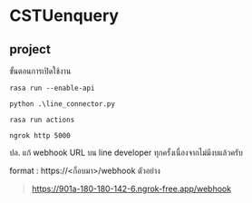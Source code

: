 # CSTUenquery

## project

ขั้นตอนการเปิดใช้งาน
```
rasa run --enable-api
```
```
python .\line_connector.py
```
```
rasa run actions
```
```
ngrok http 5000
```


ปล. แก้ webhook URL บน line developer ทุกครั้งเนื่องจากไม่มีงบแล้วครับ


format : 
https://<ก็อบมา>/webhook
ตัวอย่าง
> https://901a-180-180-142-6.ngrok-free.app/webhook
